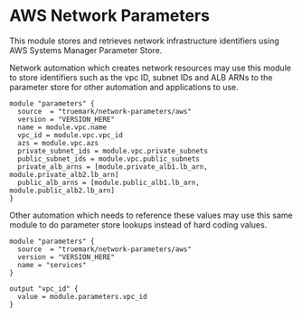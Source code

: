 # AWS Network Parameters

This module stores and retrieves network infrastructure identifiers using
AWS Systems Manager Parameter Store.

Network automation which creates network resources may use this module
to store identifiers such as the vpc ID, subnet IDs and ALB ARNs to
the parameter store for other automation and applications to use.

    module "parameters" {
      source  = "truemark/network-parameters/aws"
      version = "VERSION_HERE"
      name = module.vpc.name
      vpc_id = module.vpc.vpc_id
      azs = module.vpc.azs
      private_subnet_ids = module.vpc.private_subnets
      public_subnet_ids = module.vpc.public_subnets
      private_alb_arns = [module.private_alb1.lb_arn, module.private_alb2.lb_arn]
      public_alb_arns = [module.public_alb1.lb_arn, module.public_alb2.lb_arn]
    }

Other automation which needs to reference these values may use this same
module to do parameter store lookups instead of hard coding values.

    module "parameters" {
      source  = "truemark/network-parameters/aws"
      version = "VERSION_HERE"
      name = "services"
    }

    output "vpc_id" {
      value = module.parameters.vpc_id
    }
